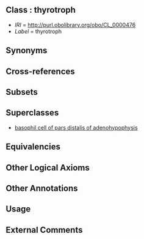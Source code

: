 
## Class : thyrotroph

 * *IRI* = http://purl.obolibrary.org/obo/CL_0000476
 * *Label* = thyrotroph

## Synonyms


## Cross-references


## Subsets


## Superclasses

 * [basophil cell of pars distalis of adenohypophysis](../../CL/39/CL_0000639.md)

## Equivalencies


## Other Logical Axioms


## Other Annotations


## Usage


## External Comments

